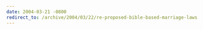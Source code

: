 ```yaml
---
date: 2004-03-21 -0800
redirect_to: /archive/2004/03/22/re-proposed-bible-based-marriage-laws.aspx/
---
```


